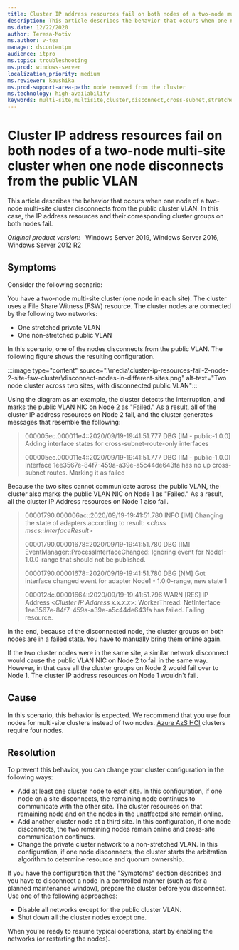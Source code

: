 ```yaml
---
title: Cluster IP address resources fail on both nodes of a two-node multi-site cluster when one node disconnects from the public VLAN
description: This article describes the behavior that occurs when one node of a two-node multi-site cluster disconnects from the public cluster VLAN. In this case, the IP address resources and their corresponding cluster groups on both nodes fail.
ms.date: 12/22/2020
author: Teresa-Motiv
ms.author: v-tea
manager: dscontentpm
audience: itpro
ms.topic: troubleshooting
ms.prod: windows-server
localization_priority: medium
ms.reviewer: kaushika
ms.prod-support-area-path: node removed from the cluster
ms.technology: high-availability
keywords: multi-site,multisite,cluster,disconnect,cross-subnet,stretched,vlan
---
```

# Cluster IP address resources fail on both nodes of a two-node multi-site cluster when one node disconnects from the public VLAN

This article describes the behavior that occurs when one node of a two-node multi-site cluster disconnects from the public cluster VLAN. In this case, the IP address resources and their corresponding cluster groups on both nodes fail.

_Original product version:_ &nbsp; Windows Server 2019, Windows Server 2016, Windows Server 2012 R2

## Symptoms

Consider the following scenario:

You have a two-node multi-site cluster (one node in each site). The cluster uses a File Share Witness (FSW) resource. The cluster nodes are connected by the following two networks:

- One stretched private VLAN
- One non-stretched public VLAN

In this scenario, one of the nodes disconnects from the public VLAN. The following figure shows the resulting configuration.

 :::image type="content" source=".\media\cluster-ip-resources-fail-2-node-2-site-fsw-cluster\disconnect-nodes-in-different-sites.png" alt-text="Two node cluster across two sites, with disconnected public VLAN":::

Using the diagram as an example, the cluster detects the interruption, and marks the public VLAN NIC on Node 2 as "Failed." As a result, all of the cluster IP address resources on Node 2 fail, and the cluster generates messages that resemble the following:

> 000005ec.000011e4::2020/09/19-19:41:51.777 DBG   [IM - public-1.0.0] Adding interface states for cross-subnet-route-only interfaces
>  
> 000005ec.000011e4::2020/09/19-19:41:51.777 DBG   [IM - public-1.0.0] Interface 1ee3567e-84f7-459a-a39e-a5c44de643fa has no up cross-subnet routes. Marking it as failed

Because the two sites cannot communicate across the public VLAN, the cluster also marks the public VLAN NIC on Node 1 as "Failed." As a result, all the cluster IP Address resources on Node 1 also fail.

> 00001790.000006ac::2020/09/19-19:41:51.780 INFO  [IM] Changing the state of adapters according to result: \<*class mscs::InterfaceResult*>
>  
> 00001790.00001678::2020/09/19-19:41:51.780 DBG   [IM] EventManager::ProcessInterfaceChanged: Ignoring event for Node1- 1.0.0-range that should not be published.
>  
> 00001790.00001678::2020/09/19-19:41:51.780 DBG   [NM] Got interface changed event for adapter Node1 - 1.0.0-range, new state 1
>  
> 000012dc.00001664::2020/09/19-19:41:51.796 WARN  [RES] IP Address \<*Cluster IP Address x.x.x.x*>: WorkerThread: NetInterface 1ee3567e-84f7-459a-a39e-a5c44de643fa has failed. Failing resource.

In the end, because of the disconnected node, the cluster groups on both nodes are in a failed state. You have to manually bring them online again.

If the two cluster nodes were in the same site, a similar network disconnect would cause the public VLAN NIC on Node 2 to fail in the same way. However, in that case all the cluster groups on Node 2 would fail over to Node 1. The cluster IP address resources on Node 1 wouldn't fail.

## Cause

In this scenario, this behavior is expected. We recommend that you use four nodes for multi-site clusters instead of two nodes. [Azure AzS HCI](https://docs.microsoft.com/azure-stack/hci/overview) clusters require four nodes.

## Resolution

To prevent this behavior, you can change your cluster configuration in the following ways:

- Add at least one cluster node to each site. In this configuration, if one node on a site disconnects, the remaining node continues to communicate with the other site. The cluster resources on that remaining node and on the nodes in the unaffected site remain online.
- Add another cluster node at a third site. In this configuration, if one node disconnects, the two remaining nodes remain online and cross-site communication continues.
- Change the private cluster network to a non-stretched VLAN. In this configuration, if one node disconnects, the cluster starts the arbitration algorithm to determine resource and quorum ownership.

If you have the configuration that the "Symptoms" section describes and you have to disconnect a node in a controlled manner (such as for a planned maintenance window), prepare the cluster before you disconnect. Use one of the following approaches:

- Disable all networks except for the public cluster VLAN.
- Shut down all the cluster nodes except one.

When you're ready to resume typical operations, start by enabling the networks (or restarting the nodes).

